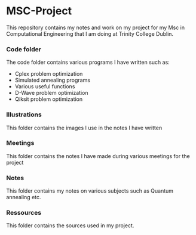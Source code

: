 # MSC-Project

This repository contains my notes and work on my project for my Msc in Computational Engineering that I am doing at Trinity College Dublin.

### Code folder

The code folder contains various programs I have written such as:
- Cplex problem optimization
- Simulated annealing programs
- Various useful functions
- D-Wave problem optimization
- Qiksit problem optimization

### Illustrations

This folder contains the images I use in the notes I have written

### Meetings

This folder contains the notes I have made during various meetings for the project

### Notes

This folder contains my notes on various subjects such as Quantum annealing etc.

### Ressources

This folder contains the sources used in my project.
